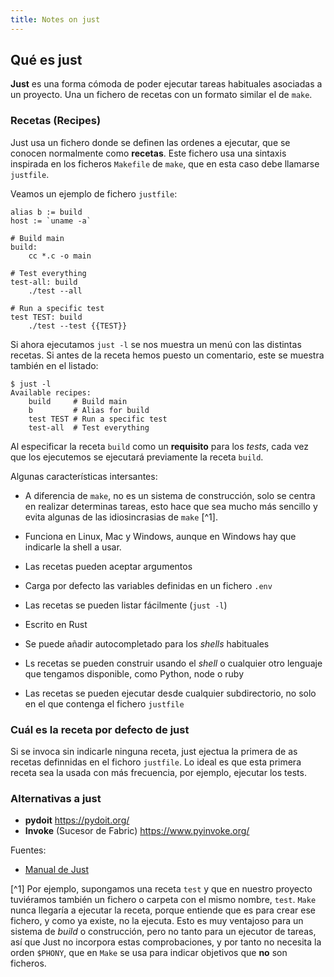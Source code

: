 ```yaml
---
title: Notes on just
---
```


## Qué es just

**Just** es una forma cómoda de poder ejecutar tareas habituales asociadas a un
proyecto. Una un fichero de recetas con un formato similar el de `make`.


### Recetas (Recipes)

Just usa un fichero donde se definen las ordenes a ejecutar, que se conocen
normalmente como **recetas**. Este fichero usa una sintaxis inspirada en los
ficheros `Makefile` de `make`, que en esta caso debe llamarse `justfile`.

Veamos un ejemplo de fichero `justfile`:

```just
alias b := build
host := `uname -a`

# Build main
build:
    cc *.c -o main

# Test everything
test-all: build
    ./test --all

# Run a specific test
test TEST: build
    ./test --test {{TEST}}
```

Si ahora ejecutamos `just -l` se nos muestra un menú con las distintas recetas.
Si antes de la receta hemos puesto un comentario, este se muestra también en el
listado:

```shell
$ just -l
Available recipes:
    build     # Build main
    b         # Alias for build
    test TEST # Run a specific test
    test-all  # Test everything
```

Al especificar la receta `build` como un **requisito** para los _tests_, cada vez
que los ejecutemos se ejecutará previamente la receta `build`.

Algunas características intersantes:

- A diferencia de `make`, no es un sistema de construcción, solo se centra
  en realizar determinas tareas, esto hace que sea mucho más sencillo
  y evita algunas de las idiosincrasias de `make` [^1].

- Funciona en Linux, Mac y Windows, aunque en Windows hay que
  indicarle la shell a usar.

- Las recetas pueden aceptar argumentos

- Carga por defecto las variables definidas en un fichero `.env`

- Las recetas se pueden listar fácilmente (`just -l`)

- Escrito en Rust

- Se puede añadir autocompletado para los _shells_ habituales

- Ls recetas se pueden construir usando el _shell_ o cualquier otro
  lenguaje que tengamos disponible, como Python, node o ruby

- Las recetas se pueden  ejecutar desde cualquier subdirectorio, no solo
  en el que contenga el fichero `justfile`



### Cuál es la receta por defecto de just

Si se invoca sin indicarle ninguna receta, just ejectua la primera de as
recetas definnidas en el fichoro `justfile`. Lo ideal es que esta primera
receta sea la usada con más frecuencia, por ejemplo, ejecutar los tests.


### Alternativas a just

- **pydoit** <https://pydoit.org/>
- **Invoke** (Sucesor de Fabric) <https://www.pyinvoke.org/>

Fuentes:
- [Manual de Just](https://just.systems/man/en/chapter_21.html)

[^1] Por ejemplo, supongamos una receta `test` y que en nuestro proyecto tuviéramos
   también un fichero o carpeta con el mismo nombre, `test`. `Make` nunca llegaría a
   ejecutar la receta, porque entiende que es para crear ese fichero,
   y como ya existe, no la ejecuta.  Esto es muy ventajoso para un sistema de
   _build_ o construcción, pero no tanto para un ejecutor de tareas, así que
   Just no incorpora estas comprobaciones, y por tanto no necesita la orden
   `$PHONY`, que en `Make` se usa para indicar objetivos que **no** son ficheros.

